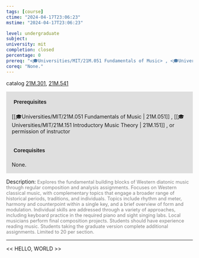 ```yaml
---
tags: [course]
ctime: "2024-04-17T23:06:23"
mstime: "2024-04-17T23:06:23"

level: undergraduate
subject: 
university: mit
completion: closed
percentage: 0
prereq: "<🎓Universities/MIT/21M.051 Fundamentals of Music> , <🎓Universities/MIT/21M.151 Introductory Music Theory> , or permission of instructor"
coreq: "None."
---
```


catalog [21M.301](http://student.mit.edu/catalog/m21Ma.html#21M.301), [21M.541](http://student.mit.edu/catalog/m21Ma.html#21M.541)

<span style="display: block; padding: 15px; background-color: rgb(100, 100, 100, 0.2);"><font id="m_prereq2530_0" style="display: block; font-family: Arial, sans-serif; font-weight: bold; padding: 5px">Prerequisites</font><br><span id="prereq2530_0">[[🎓Universities/MIT/21M.051 Fundamentals of Music | 21M.051]] , [[🎓Universities/MIT/21M.151 Introductory Music Theory | 21M.151]] , or permission of instructor</span></span>
<span style="display: block; padding: 15px; background-color: rgb(100, 100, 100, 0.2);"><font id="m_coreq2530_0" style="display: block; font-family: Arial, sans-serif; font-weight: bold; padding: 5px">Corequisites</font><br><span id="coreq2530_0">None.</span></span>

<font style="">Description:</font>
<font style="color: grey; font-size: 0.8rem;">Explores the fundamental building blocks of Western diatonic music through regular composition and analysis assignments. Focuses on Western classical music, with complementary topics that engage a broader range of historical periods, traditions, and individuals. Topics include rhythm and meter, harmony and counterpoint within a single key, and a brief overview of form and modulation. Individual skills are addressed through a variety of approaches, including keyboard practice in the required piano and sight singing labs. Local musicians perform final composition projects. Students should have experience reading music. Students taking the graduate version complete additional assignments. Limited to 20 per section.</font>



---

<< HELLO, WORLD >>
